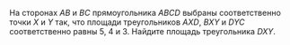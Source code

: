 На сторонах $AB$ и $BC$ прямоугольника $ABCD$ выбраны соответственно точки $X$ и $Y$ так, что площади треугольников $AXD$, $BXY$ и $DYC$ соответственно равны 5, 4 и 3. Найдите площадь треугольника $DXY$.